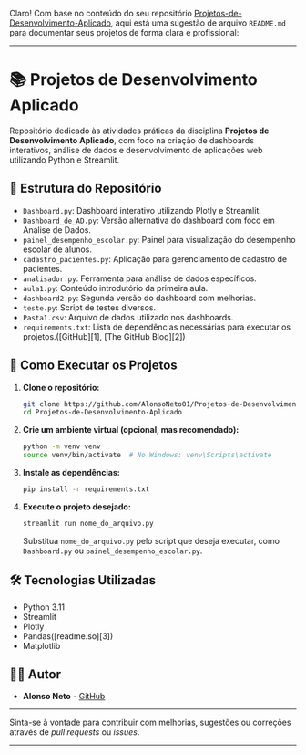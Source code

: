 Claro! Com base no conteúdo do seu repositório [Projetos-de-Desenvolvimento-Aplicado](https://github.com/AlonsoNeto01/Projetos-de-Desenvolvimento-Aplicado/tree/main), aqui está uma sugestão de arquivo `README.md` para documentar seus projetos de forma clara e profissional:

---

# 📚 Projetos de Desenvolvimento Aplicado

Repositório dedicado às atividades práticas da disciplina **Projetos de Desenvolvimento Aplicado**, com foco na criação de dashboards interativos, análise de dados e desenvolvimento de aplicações web utilizando Python e Streamlit.

## 📂 Estrutura do Repositório

* `Dashboard.py`: Dashboard interativo utilizando Plotly e Streamlit.
* `Dashboard_de_AD.py`: Versão alternativa do dashboard com foco em Análise de Dados.
* `painel_desempenho_escolar.py`: Painel para visualização do desempenho escolar de alunos.
* `cadastro_pacientes.py`: Aplicação para gerenciamento de cadastro de pacientes.
* `analisador.py`: Ferramenta para análise de dados específicos.
* `aula1.py`: Conteúdo introdutório da primeira aula.
* `dashboard2.py`: Segunda versão do dashboard com melhorias.
* `teste.py`: Script de testes diversos.
* `Pasta1.csv`: Arquivo de dados utilizado nos dashboards.
* `requirements.txt`: Lista de dependências necessárias para executar os projetos.([GitHub][1], [The GitHub Blog][2])

## 🚀 Como Executar os Projetos

1. **Clone o repositório:**

   ```bash
   git clone https://github.com/AlonsoNeto01/Projetos-de-Desenvolvimento-Aplicado.git
   cd Projetos-de-Desenvolvimento-Aplicado
   ```

2. **Crie um ambiente virtual (opcional, mas recomendado):**

   ```bash
   python -m venv venv
   source venv/bin/activate  # No Windows: venv\Scripts\activate
   ```

3. **Instale as dependências:**

   ```bash
   pip install -r requirements.txt
   ```

4. **Execute o projeto desejado:**

   ```bash
   streamlit run nome_do_arquivo.py
   ```

   Substitua `nome_do_arquivo.py` pelo script que deseja executar, como `Dashboard.py` ou `painel_desempenho_escolar.py`.

## 🛠️ Tecnologias Utilizadas

* Python 3.11
* Streamlit
* Plotly
* Pandas([readme.so][3])
* Matplotlib


## 👨‍💻 Autor

* **Alonso Neto** - [GitHub](https://github.com/AlonsoNeto01)

---

Sinta-se à vontade para contribuir com melhorias, sugestões ou correções através de *pull requests* ou *issues*.

---
